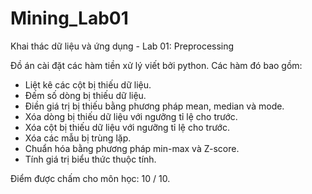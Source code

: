 # Mining_Lab01
Khai thác dữ liệu và ứng dụng - Lab 01: Preprocessing

Đồ án cài đặt các hàm tiền xử lý viết bởi python. Các hàm đó bao gồm:
- Liệt kê các cột bị thiếu dữ liệu.
- Đếm số dòng bị thiếu dữ liệu.
- Điền giá trị bị thiếu bằng phương pháp mean, median và mode.
- Xóa dòng bị thiếu dữ liệu với ngưỡng tỉ lệ cho trước.
- Xóa cột bị thiếu dữ liệu với ngưỡng tỉ lệ cho trước.
- Xóa các mẫu bị trùng lặp.
- Chuẩn hóa bằng phương pháp min-max và Z-score.
- Tính giá trị biểu thức thuộc tính.

Điểm được chấm cho môn học: 10 / 10.
